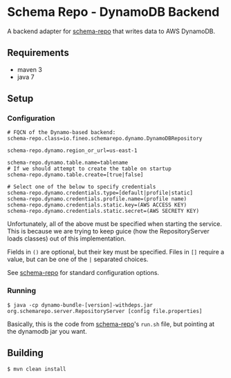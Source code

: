 # Schema Repo - DynamoDB Backend

A backend adapter for [schema-repo] that writes data 
to AWS DynamoDB.
 
## Requirements

 * maven 3
 * java 7
 
## Setup

### Configuration

```
# FQCN of the Dynamo-based backend:
schema-repo.class=io.fineo.schemarepo.dynamo.DynamoDBRepository

schema-repo.dynamo.region_or_url=us-east-1

schema-repo.dynamo.table.name=tablename
# If we should attempt to create the table on startup
schema-repo.dynamo.table.create=[true|false]

# Select one of the below to specify credentials
schema-repo.dynamo.credentials.type=[default|profile|static]
schema-repo.dynamo.credentials.profile.name=(profile name)
schema-repo.dynamo.credentials.static.key=(AWS ACCESS KEY)
schema-repo.dynamo.credentials.static.secret=(AWS SECRETY KEY)

```

Unfortunately, all of the above must be specified when starting the service. This is because we 
are trying to keep guice (how the RepositoryServer loads classes) out of this implementation.

Fields in `()` are optional, but their key must be specified.
Files in `[]` require a value, but can be one of the `|` separated choices.

See [schema-repo] for standard configuration options.


### Running

```
$ java -cp dynamo-bundle-[version]-withdeps.jar org.schemarepo.server.RepositoryServer [config file.properties]
```

Basically, this is the code from [schema-repo]'s ```run.sh``` file, but pointing at the dynamodb 
jar you want.

[schema-repo]: https://github.com/schema-repo/schema-repo

## Building

```
$ mvn clean install
```
